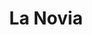 ---
address: Lindenstrasse 7
title: La Novia
city: Rhede
zip: '46414'
country: Germany
lat: 51.837354
lng: 6.692129
phone: 0049-28723078455
email: brautmoden@la-novia.de
url: http://www.brautmoden-bocholt.de
---